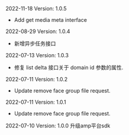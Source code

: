 2022-11-18 Version: 1.0.5
- Add get media meta interface

2022-08-29 Version: 1.0.4
- 新增异步任务接口

2022-07-13 Version: 1.0.3
- 修复 list delta 接口关于 domain id 参数的属性.

2022-07-11 Version: 1.0.2
- Update remove face group file request.


2022-07-11 Version: 1.0.1
- Update remove face group file request.


2022-07-10 Version: 1.0.0
升级amp平台sdk

